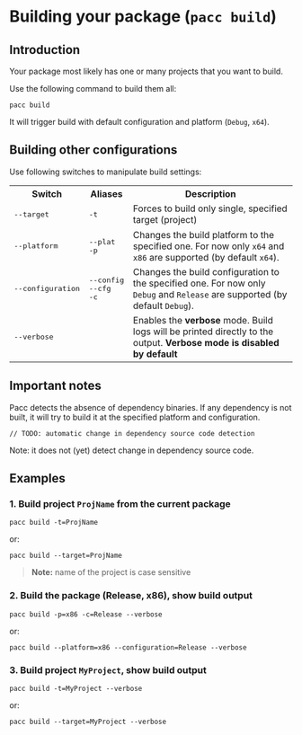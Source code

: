 # Building your package (`pacc build`)

## Introduction

Your package most likely has one or many projects that you want to build.

Use the following command to build them all:

```
pacc build
```

It will trigger build with default configuration and platform (`Debug`, `x64`).

## Building other configurations

Use following switches to manipulate build settings:

<table>
	<tr>
		<th>Switch</th>
		<th>Aliases</th>
		<th>Description</th>
	</tr>
	<tr>
		<td><pre>--target</pre></td>
		<td><pre>-t</pre></td>
		<td>Forces to build only single, specified target (project)</td>
	</tr>
	<tr>
		<td><pre>--platform</pre></td>
		<td><pre>--plat<br>-p</pre></td>
		<td>Changes the build platform to the specified one.
		For now only <code>x64</code> and <code>x86</code> are supported (by default <code>x64</code>).</td>
	</tr>
	<tr>
		<td><pre>--configuration</pre></td>
		<td><pre>--config<br>--cfg<br>-c</pre></td>
		<td>Changes the build configuration to the specified one. For now only <code>Debug</code> and <code>Release</code> are supported (by default <code>Debug</code>).</td>
	</tr>
	<tr>
		<td><pre>--verbose</pre></td>
		<td></td>
		<td>Enables the <b>verbose</b> mode. 
		Build logs will be printed directly to the output. <b>Verbose mode is disabled by default</b></td>
	</tr>
</table>

## Important notes

Pacc detects the absence of dependency binaries. If any dependency is not built, it will try to build it at the specified platform and configuration.

`// TODO: automatic change in dependency source code detection`

Note: it does not (yet) detect change in dependency source code.

## Examples


### 1. Build project `ProjName` from the current package

```
pacc build -t=ProjName
```

or:

```
pacc build --target=ProjName
```

> **Note:** name of the project is case sensitive

### 2. Build the package (Release, x86), show build output

```
pacc build -p=x86 -c=Release --verbose
```

or:

```
pacc build --platform=x86 --configuration=Release --verbose
```

### 3. Build project `MyProject`, show build output

```
pacc build -t=MyProject --verbose
```

or:

```
pacc build --target=MyProject --verbose
```